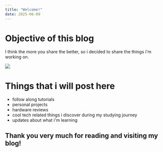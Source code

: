 ```yaml
---
title: "Welcome!"
date: 2025-06-09
---
```


# Objective of this blog

I think the more you share the better, so i decided to share the things i'm working on.

<img src="/assets/images/2025-06-09-welcome/pompo-the-cinephile-typing-fast.gif">

# Things that i will post here
<ul>
<li>follow along tutorials</li>
<li>personal projects</li>
<li>hardware reviews</li>
<li>cool tech related things i discover during my studying journey</li>
<li>updates about what i'm learning</li>
</ul>



## Thank you very much for reading and visiting my blog!